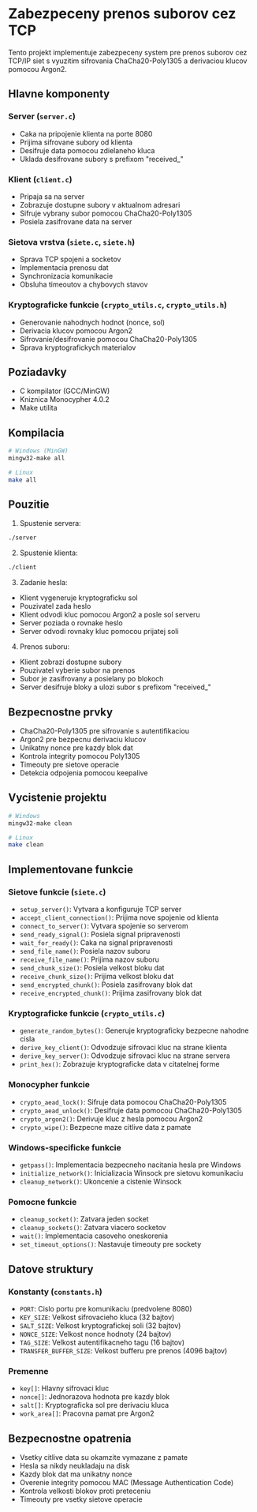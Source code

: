 # Zabezpeceny prenos suborov cez TCP

Tento projekt implementuje zabezpeceny system pre prenos suborov cez TCP/IP siet s vyuzitim sifrovania ChaCha20-Poly1305 a derivaciou klucov pomocou Argon2.

## Hlavne komponenty

### Server (`server.c`)
- Caka na pripojenie klienta na porte 8080
- Prijima sifrovane subory od klienta
- Desifruje data pomocou zdielaneho kluca
- Uklada desifrovane subory s prefixom "received_"

### Klient (`client.c`) 
- Pripaja sa na server
- Zobrazuje dostupne subory v aktualnom adresari
- Sifruje vybrany subor pomocou ChaCha20-Poly1305
- Posiela zasifrovane data na server

### Sietova vrstva (`siete.c`, `siete.h`)
- Sprava TCP spojeni a socketov
- Implementacia prenosu dat
- Synchronizacia komunikacie
- Obsluha timeoutov a chybovych stavov

### Kryptograficke funkcie (`crypto_utils.c`, `crypto_utils.h`)
- Generovanie nahodnych hodnot (nonce, sol)
- Derivacia klucov pomocou Argon2
- Sifrovanie/desifrovanie pomocou ChaCha20-Poly1305
- Sprava kryptografickych materialov

## Poziadavky

- C kompilator (GCC/MinGW)
- Kniznica Monocypher 4.0.2
- Make utilita

## Kompilacia

```bash
# Windows (MinGW)
mingw32-make all

# Linux
make all
```

## Pouzitie

1. Spustenie servera:
```bash
./server
```

2. Spustenie klienta:
```bash
./client
```

3. Zadanie hesla:
- Klient vygeneruje kryptograficku sol
- Pouzivatel zada heslo
- Klient odvodi kluc pomocou Argon2 a posle sol serveru
- Server poziada o rovnake heslo
- Server odvodi rovnaky kluc pomocou prijatej soli

4. Prenos suboru:
- Klient zobrazi dostupne subory
- Pouzivatel vyberie subor na prenos
- Subor je zasifrovany a posielany po blokoch
- Server desifruje bloky a ulozi subor s prefixom "received_"

## Bezpecnostne prvky

- ChaCha20-Poly1305 pre sifrovanie s autentifikaciou
- Argon2 pre bezpecnu derivaciu klucov
- Unikatny nonce pre kazdy blok dat
- Kontrola integrity pomocou Poly1305
- Timeouty pre sietove operacie
- Detekcia odpojenia pomocou keepalive

## Vycistenie projektu

```bash
# Windows
mingw32-make clean

# Linux  
make clean
```

## Implementovane funkcie

### Sietove funkcie (`siete.c`)
- `setup_server()`: Vytvara a konfiguruje TCP server
- `accept_client_connection()`: Prijima nove spojenie od klienta
- `connect_to_server()`: Vytvara spojenie so serverom
- `send_ready_signal()`: Posiela signal pripravenosti
- `wait_for_ready()`: Caka na signal pripravenosti
- `send_file_name()`: Posiela nazov suboru
- `receive_file_name()`: Prijima nazov suboru
- `send_chunk_size()`: Posiela velkost bloku dat
- `receive_chunk_size()`: Prijima velkost bloku dat
- `send_encrypted_chunk()`: Posiela zasifrovany blok dat
- `receive_encrypted_chunk()`: Prijima zasifrovany blok dat

### Kryptograficke funkcie (`crypto_utils.c`)
- `generate_random_bytes()`: Generuje kryptograficky bezpecne nahodne cisla
- `derive_key_client()`: Odvodzuje sifrovaci kluc na strane klienta
- `derive_key_server()`: Odvodzuje sifrovaci kluc na strane servera
- `print_hex()`: Zobrazuje kryptograficke data v citatelnej forme

### Monocypher funkcie
- `crypto_aead_lock()`: Sifruje data pomocou ChaCha20-Poly1305
- `crypto_aead_unlock()`: Desifruje data pomocou ChaCha20-Poly1305
- `crypto_argon2()`: Derivuje kluc z hesla pomocou Argon2
- `crypto_wipe()`: Bezpecne maze citlive data z pamate

### Windows-specificke funkcie
- `getpass()`: Implementacia bezpecneho nacitania hesla pre Windows
- `initialize_network()`: Inicializacia Winsock pre sietovu komunikaciu
- `cleanup_network()`: Ukoncenie a cistenie Winsock

### Pomocne funkcie
- `cleanup_socket()`: Zatvara jeden socket
- `cleanup_sockets()`: Zatvara viacero socketov
- `wait()`: Implementacia casoveho oneskorenia
- `set_timeout_options()`: Nastavuje timeouty pre sockety

## Datove struktury

### Konstanty (`constants.h`)
- `PORT`: Cislo portu pre komunikaciu (predvolene 8080)
- `KEY_SIZE`: Velkost sifrovacieho kluca (32 bajtov)
- `SALT_SIZE`: Velkost kryptografickej soli (32 bajtov)
- `NONCE_SIZE`: Velkost nonce hodnoty (24 bajtov)
- `TAG_SIZE`: Velkost autentifikacneho tagu (16 bajtov)
- `TRANSFER_BUFFER_SIZE`: Velkost bufferu pre prenos (4096 bajtov)

### Premenne
- `key[]`: Hlavny sifrovaci kluc
- `nonce[]`: Jednorazova hodnota pre kazdy blok
- `salt[]`: Kryptograficka sol pre derivaciu kluca
- `work_area[]`: Pracovna pamat pre Argon2

## Bezpecnostne opatrenia
- Vsetky citlive data su okamzite vymazane z pamate
- Hesla sa nikdy neukladaju na disk
- Kazdy blok dat ma unikatny nonce
- Overenie integrity pomocou MAC (Message Authentication Code)
- Kontrola velkosti blokov proti preteceniu
- Timeouty pre vsetky sietove operacie
